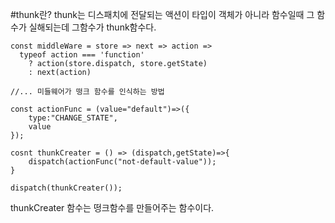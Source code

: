 #thunk란?
thunk는 디스패치에 전달되는 액션이 타입이 객체가 아니라 함수일때 그 함수가 실해되는데 그함수가 thunk함수다.

```
const middleWare = store => next => action =>
  typeof action === 'function'
    ? action(store.dispatch, store.getState)
    : next(action)

//... 미들웨어가 떵크 함수를 인식하는 방법

const actionFunc = (value="default")=>({
    type:"CHANGE_STATE",
    value
});

cosnt thunkCreater = () => (dispatch,getState)=>{
    dispatch(actionFunc("not-default-value"));
}

dispatch(thunkCreater());

```

thunkCreater 함수는 떵크함수를 만들어주는 함수이다.
 
